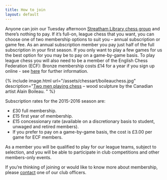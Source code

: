 ```yaml
---
title: How to join
layout: default
---
```


Anyone can join our Tuesday afternoon [Streatham Library chess group](/about/venues.html#whitelion) and there’s nothing 
to pay. If it’s full-on, league chess that you want, you can choose one of two membership 
options to suit you – annual subscription or game fee. 
As an annual subscription member you pay just half of the full subscription in your first season. 
If you only want to play a few games for us the best option for you may be to pay on a game-by-game basis. 
To play league chess you will also need to be a member of the English Chess Federation (ECF): 
Bronze membership costs £14 for a year if you sign up online - see 
[here](http://www.englishchess.org.uk/?page_id=20558) for further information.

{% include image.html url="/assets/chessart/boileauchess.jpg" description="[Two men playing chess](http://streathambrixtonchess.blogspot.com/2008/08/chess-in-art-xi.html) – wood sculpture by the Canadian artist Alain Boileau. " %}

Subscription rates for the 2015-2016 season are:

* £30 full membership.
* £15 first year of membership.
* £15 concessionary rate (available on a discretionary basis to student, unwaged and retired members).
* If you prefer to pay on a game-by-game basis, the cost is £3.00 per game for ECF members.
 
As a member you will be qualified to play for our league teams, subject to selection, and you will be able to participate in club competitions and other members-only events.

If you’re thinking of joining or would like to know more about membership, please [contact](/contact.html) one of our club officers.
